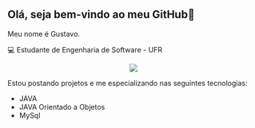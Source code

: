 ## Olá, seja bem-vindo ao meu GitHub👋

Meu nome é Gustavo.

💻 Estudante de Engenharia de Software - UFR

<p align="center">
  <a href="https://skillicons.dev">
    <img src="https://skillicons.dev/icons?i=git,java,mysql" />
  </a>
</p>

Estou postando projetos e me especializando nas seguintes tecnologias:
- JAVA
- JAVA Orientado a Objetos
- MySql

